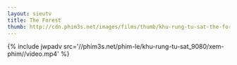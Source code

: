 ```yaml
---
layout: sieutv
title: The Forest
thumb: http://cdn.phim3s.net/images/films/thumb/khu-rung-tu-sat-the-forest-2016.jpg
---
```

{% include jwpadv src='//phim3s.net/phim-le/khu-rung-tu-sat_9080/xem-phim//video.mp4' %}